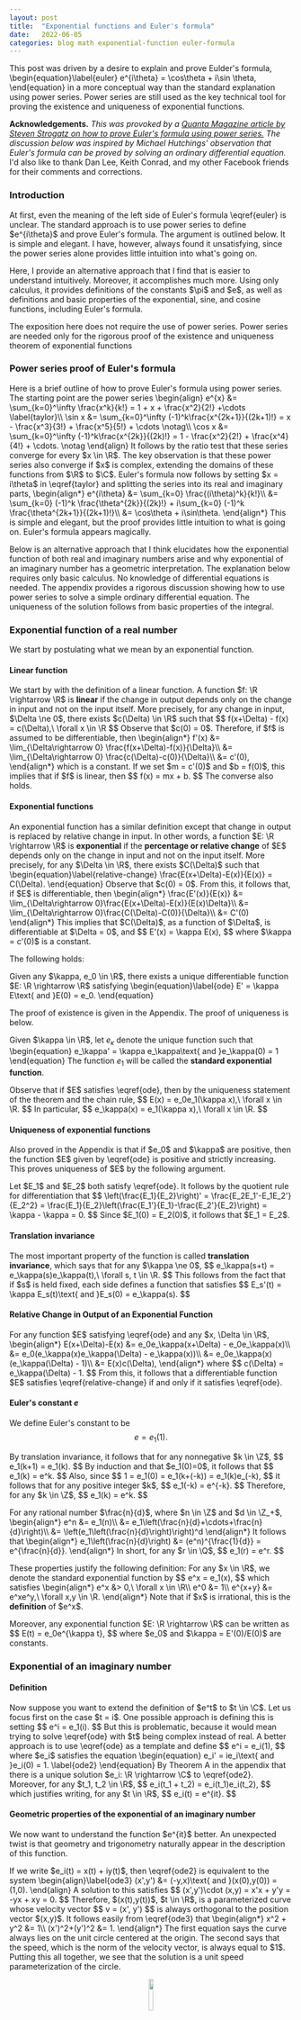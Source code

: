 ```yaml
---
layout: post
title:  "Exponential functions and Euler's formula"
date:   2022-06-05
categories: blog math exponential-function euler-formula
---
```

$\newcommand\R{\mathbb{R}}\newcommand\C{\mathbb{C}}\newcommand\Z{\mathbb{Z}}\newcommand\Q{\mathbb{Q}}$


<p>
This post was driven by a desire to explain  and prove Eulder's formula,
\begin{equation}\label{euler}
e^{i\theta} = \cos\theta + i\sin \theta,
\end{equation}
in a more conceptual way than the standard explanation using power series. Power series are still used as the key technical tool for proving the existence and uniqueness of exponential functions.
</p>

<p><b>Acknowledgements.</b> <i>This was provoked by a <a href="https://www.quantamagazine.org/how-infinite-series-reveal-the-unity-of-mathematics-20220124/">Quanta Magazine article by Steven Strogatz on how to prove Euler's formula using power series.</a> The discussion below was inspired by Michael Hutchings' observation that Euler's formula can be proved by solving an ordinary differential equation.</i> I'd also like to thank Dan Lee, Keith Conrad, and my other Facebook friends for their comments and corrections.</p>

### Introduction

<p>
At first, even the meaning of the left side of Euler's formula \eqref{euler} is unclear. The standard approach is to use power series to define $e^{i\theta}$ and prove Euler's formula. The argument is outlined below. It is simple and elegant. I have, however, always found it unsatisfying, since the power series alone provides little intuition into what's going on.
</p>

<p>
Here, I provide an alternative approach that I find that is easier to understand intuitively. Moreover, it accomplishes much more. Using only calculus, it provides definitions of the constants $\pi$ and $e$, as well as definitions and basic properties of the exponential, sine, and cosine functions, including Euler's formula.
</p>

<p>
The exposition here does not require the use of power series. Power series are needed only for the rigorous proof of the existence and uniqueness theorem of exponential functions
</p>

### Power series proof of Euler's formula

<p>
Here is a brief outline of how to prove Euler's formula using power series. The starting point are the power series
\begin{align}
  e^{x} &= \sum_{k=0}^\infty \frac{x^k}{k!} = 1 + x + \frac{x^2}{2!} +\cdots \label{taylor}\\
  \sin x &= \sum_{k=0}^\infty (-1)^k\frac{x^{2k+1}}{(2k+1)!}
  = x - \frac{x^3}{3!} + \frac{x^5}{5!} + \cdots \notag\\
  \cos x &= \sum_{k=0}^\infty (-1)^k\frac{x^{2k}}{(2k)!}
  = 1 - \frac{x^2}{2!} + \frac{x^4}{4!} + \cdots. \notag
\end{align}
It follows by the ratio test that these series converge for every $x \in \R$.
The key observation is that these power series also converge if $x$ is complex, extending the domains of these functions from $\R$ to $\C$. 
 Euler's formula now follows by setting $x = i\theta$ in \eqref{taylor} and splitting the series into its real and imaginary parts,
\begin{align*}
e^{i\theta} &= \sum_{k=0} \frac{(i\theta)^k}{k!}\\
            &= \sum_{k=0} (-1)^k \frac{\theta^{2k}}{(2k)!}
            + i\sum_{k=0} (-1)^k \frac{\theta^{2k+1}}{(2k+1)!}\\
            &= \cos\theta + i\sin\theta.
\end{align*}  
This is simple and elegant, but the proof provides little intuition to what is going on. Euler's formula appears magically.
</p>

<p>
Below is an alternative approach that I think elucidates how the exponential function of both real and imaginary numbers arise and why exponential of an imaginary number has a geometric interpretation. The explanation below requires only basic calculus. No knowledge of differential equations is needed. The appendix provides a rigorous discussion showing how to use power series to solve a simple ordinary differential equation. The uniqueness of the solution follows from basic properties of the integral.
</p>

### Exponential function of a real number

We start by postulating what we mean by an exponential function.

#### Linear function

<p>
We start by with the definition of a linear function. A function $f: \R \rightarrow \R$ is <b>linear</b> if the change in output depends only on the change in input and not on the input itself. More precisely, for any change in input, $\Delta \ne 0$, there exists $c(\Delta) \in \R$ such that
$$
f(x+\Delta) - f(x) = c(\Delta),\ \forall x \in \R
$$
Observe that $c(0) = 0$. Therefore, if $f$ is assumed to be differentiable, then
\begin{align*}
f'(x) &= \lim_{\Delta\rightarrow 0} \frac{f(x+\Delta)-f(x)}{\Delta}\\
&= \lim_{\Delta\rightarrow 0} \frac{c(\Delta)-c(0)}{\Delta}\\
&= c'(0),
\end{align*}
which is a constant. If we set $m = c'(0)$ and $b = f(0)$, this implies that if $f$ is linear, then
$$ f(x) = mx + b. $$
The converse also holds.
</p>

#### Exponential functions

<p>
An exponential function has a similar definition except that change in output is replaced by relative change in input. In other words, a function $E: \R \rightarrow \R$ is <b>exponential</b> if the <b>percentage or relative change</b> of $E$ depends only on the change in input and not on the input itself. More precisely, for any $\Delta \in \R$, there exists $C(\Delta)$ such that
\begin{equation}\label{relative-change}
\frac{E(x+\Delta)-E(x)}{E(x)} = C(\Delta).
\end{equation}
Observe that $c(0) = 0$.
From this, it follows that, if $E$ is differentiable, then
\begin{align*}
\frac{E'(x)}{E(x)} &= \lim_{\Delta\rightarrow 0}\frac{E(x+\Delta)-E(x)}{E(x)\Delta}\\
      &= \lim_{\Delta\rightarrow 0}\frac{C(\Delta)-C(0)}{\Delta}\\
      &= C'(0)
\end{align*}
This implies that $C(\Delta)$, as a function of $\Delta$, is differentiable at $\Delta = 0$, and
$$
E'(x) = \kappa E(x),
$$
where $\kappa = c'(0)$ is a constant.
</p>

The following holds:
<div class="theorem">
Given any $\kappa, e_0 \in \R$, there exists a unique differentiable function $E: \R \rightarrow \R$ satisfying
\begin{equation}\label{ode}
E' = \kappa E\text{ and }E(0) = e_0.
\end{equation}
</div>

The proof of existence is given in the Appendix. The proof of uniqueness is below.

Given $\kappa \in \R$, let $e_\kappa$ denote the unique function such that
\begin{equation}
e_\kappa' = \kappa e_\kappa\text{ and }e_\kappa(0) = 1
\end{equation}
The function $e_1$ will be called the <b>standard exponential function</b>.

<p>Observe that if $E$ satisfies \eqref{ode}, then by the uniqueness statement of the theorem and the chain rule,
$$
E(x) = e_0e_1(\kappa x),\ \forall x \in \R.
$$
In particular,
$$
e_\kappa(x) = e_1(\kappa x),\ \forall x \in \R.
$$
</p>

#### Uniqueness of exponential functions

<p>
Also proved in the Appendix is that if $e_0$ and $\kappa$ are positive, then the function $E$ given by \eqref{ode} is positive and strictly increasing. This proves uniqueness of $E$ by the following argument.
</p>

<p>
Let $E_1$ and $E_2$ both satisfy \eqref{ode}. It follows by the quotient rule for differentiation that
$$
\left(\frac{E_1}{E_2}\right)' = \frac{E_2E_1'-E_1E_2'}{E_2^2} = \frac{E_1}{E_2}\left(\frac{E_1'}{E_1}-\frac{E_2'}{E_2}\right) = \kappa - \kappa = 0.
$$
Since $E_1(0) = E_2(0)$, it follows that $E_1 = E_2$.
</p>

#### Translation invariance

<p>
The most important property of the function is called <b>translation invariance</b>, which says that for any $\kappa \ne 0$,
$$
e_\kappa(s+t) = e_\kappa(s)e_\kappa(t),\ \forall s, t \in \R.
$$
This follows from the fact that if $s$ is held fixed, each side defines a function that satisfies
$$
E_s'(t) = \kappa E_s(t)\text{ and }E_s(0) = e_\kappa(s).
$$
</p>

#### Relative Change in Output of an Exponential Function

<p>
For any function $E$ satisfying \eqref{ode} and any $x, \Delta \in \R$,
\begin{align*}
E(x+\Delta)-E(x) &= e_0e_\kappa(x+\Delta) - e_0e_\kappa(x)\\
&= e_0(e_\kappa(x)e_\kappa(\Delta) - e_\kappa(x))\\
&= e_0e_\kappa(x)(e_\kappa(\Delta) - 1)\\
&= E(x)c(\Delta),
\end{align*}
where
$$ c(\Delta) = e_\kappa(\Delta) - 1. $$
From this, it follows that a differentiable function $E$ satisfies \eqref{relative-change} if and only if it satisfies \eqref{ode}.
</p>

#### Euler's constant $e$

We define Euler's constant to be
$$ e = e_1(1).$$

<p>
By translation invariance, it follows that for any nonnegative $k \in \Z$,
$$ e_1(k+1) = e_1(k). $$
By induction and that $e_1(0)=0$, it follows that
$$ e_1(k) = e^k. $$
Also, since
$$ 1 = e_1(0) = e_1(k+(-k)) = e_1(k)e_(-k), $$
it follows that for any positive integer $k$,
$$ e_1(-k) = e^{-k}. $$
Therefore, for any $k \in \Z$,
$$ e_1(k) = e^k. $$
</p>

<p>
For any rational number $\frac{n}{d}$, where $n \in \Z$ and $d \in \Z_+$,
\begin{align*}
e^n &= e_1(n)\\  &= e_1\left(\frac{n}{d}+\cdots+\frac{n}{d}\right)\\
&= \left(e_1\left(\frac{n}{d}\right)\right)^d
\end{align*}
It follows that
\begin{align*}
e_1\left(\frac{n}{d}\right) &= (e^n)^{\frac{1}{d}} = e^{\frac{n}{d}}.
\end{align*}
In short, for any $r \in \Q$,
$$
e_1(r) = e^r.
$$
</p>

<p>
These properties justify the following definition: For any $x \in \R$, we denote the standard exponential function by
$$
e^x = e_1(x),
$$
which satisfies
\begin{align*}
e^x &> 0,\ \forall x \in \R\\
e^0 &= 1\\
e^{x+y} &= e^xe^y,\ \forall x,y \in \R.
\end{align*}
Note that if $x$ is irrational, this is the <b>definition</b> of $e^x$.
</p>

<p>
Moreover, any exponential function $E: \R \rightarrow \R$ can be written as
$$
E(t) = e_0e^{\kappa t},
$$
where $e_0$ and $\kappa = E'(0)/E(0)$ are constants.
</p>

### Exponential of an imaginary number

#### Definition

<p>
Now suppose you want to extend the definition of $e^t$ to $t \in \C$. Let us focus first on the case $t = i$. One possible approach is defining this is setting
$$
e^i = e_1(i).
$$
But this is problematic, because it would mean trying to solve \eqref{ode} with $t$ being complex instead of real. A better approach is to use \eqref{ode} as a template and define
$$
e^i = e_i(1),
$$
where $e_i$ satisfies the equation
\begin{equation} e_i' = ie_i\text{ and }e_i(0) = 1. \label{ode2} \end{equation}
By Theorem A in the appendix that there is a unique solution $e_i: \R \rightarrow \C$ to \eqref{ode2}. Moreover, for any $t_1, t_2 \in \R$,
$$ e_i(t_1 + t_2) = e_i(t_1)e_i(t_2), $$
which justifies writing, for any $t \in \R$,
$$ e_i(t) = e^{it}. $$
</p>

#### Geometric properties of the exponential of an imaginary number

<p>
We now want to understand the function $e^{it}$ better. An unexpected twist is that geometry and trigonometry naturally appear in the description of this function.
</p>

<p>
If we write $e_i(t) = x(t) + iy(t)$, then \eqref{ode2} is equivalent to the system
\begin{align}\label{ode3}
(x',y') &= (-y,x)\text{ and }(x(0),y(0)) = (1,0).
\end{align}
A solution to this satisfies
$$
(x',y')\cdot (x,y) = x'x + y'y = -yx + xy = 0.
$$
Therefore, $(x(t),y(t))$, $t \in \R$, is a parameterized curve whose velocity vector
$$
v = (x', y')
$$
is always orthogonal to the position vector $(x,y)$.
It follows easily from \eqref{ode3} that
\begin{align*}
x^2 + y^2 &= 1\\
(x')^2+(y')^2 &= 1.
\end{align*}
The first equation says the curve always lies on the unit circle centered at the origin. The second says that the speed, which is the norm of the velocity vector, is always equal to $1$.
Putting this all together, we see that the solution is a unit speed parameterization of the circle.
</p>

<p align="center">
  <img src="/blog/assets/images/circle.jpg" style="height:12%;"/>
</p>

<p>
Since the parameterization has unit speed, it is intuitively clear that, as $t$ increases, the solution $(x(t),y(t))$ to \eqref{ode3} goes around the entire circle at least one. In particular, there exists $T > 0$ such that
$$
e_i(T) = e_i(0).
$$
The translation invariance of \eqref{ode2} implies
$$
e_i(t + T) = e_i(t).
$$
A function with this property is called periodic.
</p>

#### Definition of $\pi$

<p>
If $T$ is the smallest positive constant such that
$$ e^{iT} = 1, $$
the constant $\pi$ is defined to be
$$
\pi = \frac{1}{T}.
$$
Since, for each $t \in [0,2\pi]$,
$$ e_i(t) = (x(t),y(t)) $$
is the point reached by traveling at unit speed along the circle staring from $(1,0)$, we can define the length of the arc from $(1,0)$ to $(x(t),y(t))$, where $0 \le t < 2\pi$, to be $t$. In particular, the circumference of the circle, which is defined to be the length of the full circle is $2\pi$.
</p>

<p>
The angle in radians from $(1,0)$ to the point $(x,y)$ on the unit circle is defined to be the unique $t \in [0,2\pi)$ such that
$$
e^{it} = x + iy.
$$
</p>

#### Definitions and properties of trig functions

<p>
We can now define the basic trig functions to be, for any $\theta \in \R$,
\begin{align*}
\cos\theta &= x(\theta)\\
\sin\theta &= y(\theta),
\end{align*}
where
$$
e^{i\theta} = x(\theta) + iy(\theta).
$$
In other words,
$$
e^{i\theta} = \cos\theta + i\sin\theta.
$$
Euler's formula is therefore the <b>definition</b> of the sine and cosine functions.
</p>

<p>
Straightforward consequences of everything above include
$$ (\sin\theta)^2 + (\cos\theta)^2 = 1, $$
Euler's formula
$$ e^{i\theta} = \cos\theta + i\sin\theta, $$
and the standard differentiation formulas,
\begin{align*}
\frac{d}{d\theta}(\sin\theta) &= \cos\theta\\
\frac{d}{d\theta}(\cos\theta) &= -\sin\theta.
\end{align*}
It is also straightforward to use the symmetries of \eqref{ode2} to derive all of the basic properties of the sine and cosine functions, such as:
\begin{align*}
\sin(n\pi) &= 0\\
\sin\left(\frac{\pi}{2}+2\pi n\right) &= 1\\
\sin\left(\frac{3\pi}{2}+2\pi n\right) &= -1\\
\cos(2n\pi) &= 1\\
\cos((2n+1)\pi) &= -1\\
\cos\left(\frac{\pi}{2}+n\pi\right) &= 0,
\end{align*}
where $n$ is any integer.
Many trigonometric identities also follow easily by raising $e^{i\theta}$ to integer and rational powers.
</p>

#### Exponential of a complex number

<p>
Finally, it is now obvious how to define the exponential of a complex number $z$, namely
$$ e^{z} = e_z(1), $$
where $e_z$ is the unique solution to the ODE
\begin{equation}\label{ode4}
e_z' = ze_z\text{ and }e_z(0) = 1.
\end{equation}
Again, it is straightforward to show that
$$
e^{z_1+z_2} = e^{z_1}e^{z_2}
$$
and, in particular,
$$
e^{x+iy} = e^xe^{iy} = e^x(\cos y + i\sin y)..
$$
</p>

### Summary
<p>
We have succeeded in using only calculus to obtain the following in a natural and intuitive way:
<ul>
<li>Definitions of the constants $e$ and $\pi$</li>
<li>Definitions and fundamental properties of the exponential functions $e^z$ for any $z \in \C$</li>
<li>Definitions of the trigonometric functions $\sin\theta$ and $\cos\theta$</li>
<li>Euler's formula</li>
</ul>
</p>

### Appendix

#### Existence and uniqueness of solutions to \eqref{ode}, \eqref{ode2}, \eqref{ode4}

<div class="theorem">
Given $e_0, z \in \C$, there exists a unique differentiable function $E: \R \rightarrow \C$ satisfying
\begin{equation}\label{ivp}
  E' = ze\text{ and }E(0) = e_0.
\end{equation}
</div>

<div class="proof">
<p> We use power series to prove that a solution to \eqref{ivp} exists. Uniqueness is proved above.
</p>

<p>Consider the power series
$$
E(t) = \sum_{k=0} c_kt^k.
$$
If $E$ satisfies the equation \eqref{ivp}, then that $c_0 = e_0$ and
$$
\sum_{k=0}^\infty (k+1)c_{k+1}t^k = \sum_{k=0}^\infty zc_kt^k,
$$
which implies that for each $k \ge 0$,
$$
c_{k+1} \frac{z}{k+1}c_k.
$$
By induction, we see that
$$
c_k = e_0\frac{z^k}{k!},
$$
Therefore, the power series for $E$ is
$$
e_0\sum_{k=0}^\infty \frac{(zt)^k}{k!}.
$$
It is easily checked that by the ratio test for series, the series converges absolutely for all $t \in \R$. We therefore define
$$
E(t) = e_0\sum_{k=0}\frac{(zt)^k}{k!}.
$$
</p>

<p>
It remains to show that $E$ really does satisfy the \eqref{ivp}. First, we derive the power series for $E'$ as follows: 
\begin{align*}
E'(x) &= \lim_{y\rightarrow x} \frac{E(y)-E(x)}{y-x}\\
&= \lim_{y\rightarrow x} \frac{1}{y-x}\left(e_0\sum_{k=0}^\infty \frac{(\kappa y)^k}{k!}
- e_0\sum_{k=0}^\infty \frac{(\kappa x)^k}{k!}\right)\\
&= e_0\lim_{y\rightarrow x} \sum_{k=0}^\infty \frac{1}{k!}\left(\frac{(\kappa y)^k-(\kappa x)^k}{y-x}\right)\\
&= e_0\lim_{y\rightarrow x} \sum_{k=1}^\infty \frac{\kappa^k}{k!}(y^{k-1}+y^{k-2}x + \cdots + yx^{k-2} + x^{k-1})\\
&= e_0\sum_{k=1}^\infty \frac{\kappa^k}{k!}kx^{k-1}\\
&= \kappa e_0\sum_{k=0}^\infty \frac{(\kappa x)^k}{k!}\\
&= \kappa E.
\end{align*}
Since, by the ratio test, all of the series in the calculation above converge absolutely, it is a valid calculation and therefore
$$
E' = \kappa E.
$$
</p>
</div>

#### A solution to \eqref{ode2} goes around the whole circle

<p>
Details coming.
</p>